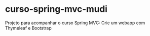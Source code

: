 # curso-spring-mvc-mudi
Projeto para acompanhar o curso Spring MVC: Crie um webapp com Thymeleaf e Bootstrap
